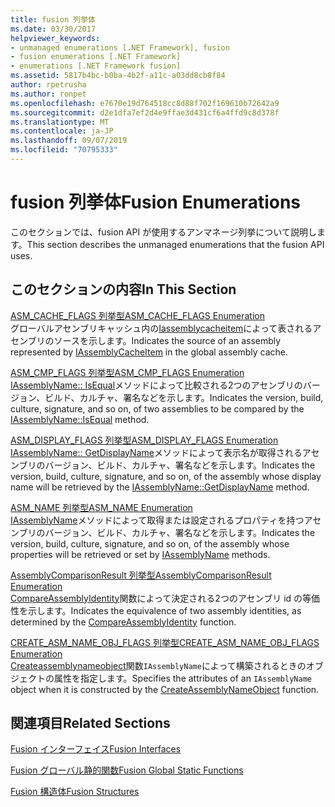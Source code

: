 ```yaml
---
title: fusion 列挙体
ms.date: 03/30/2017
helpviewer_keywords:
- unmanaged enumerations [.NET Framework], fusion
- fusion enumerations [.NET Framework]
- enumerations [.NET Framework fusion]
ms.assetid: 5817b4bc-b0ba-4b2f-a11c-a03dd8cb8f84
author: rpetrusha
ms.author: ronpet
ms.openlocfilehash: e7670e19d764518cc8d88f702f169610b72642a9
ms.sourcegitcommit: d2e1dfa7ef2d4e9ffae3d431cf6a4ffd9c8d378f
ms.translationtype: MT
ms.contentlocale: ja-JP
ms.lasthandoff: 09/07/2019
ms.locfileid: "70795333"
---
```

# <a name="fusion-enumerations"></a><span data-ttu-id="fb324-102">fusion 列挙体</span><span class="sxs-lookup"><span data-stu-id="fb324-102">Fusion Enumerations</span></span>
<span data-ttu-id="fb324-103">このセクションでは、fusion API が使用するアンマネージ列挙について説明します。</span><span class="sxs-lookup"><span data-stu-id="fb324-103">This section describes the unmanaged enumerations that the fusion API uses.</span></span>  
  
## <a name="in-this-section"></a><span data-ttu-id="fb324-104">このセクションの内容</span><span class="sxs-lookup"><span data-stu-id="fb324-104">In This Section</span></span>  
 [<span data-ttu-id="fb324-105">ASM_CACHE_FLAGS 列挙型</span><span class="sxs-lookup"><span data-stu-id="fb324-105">ASM_CACHE_FLAGS Enumeration</span></span>](asm-cache-flags-enumeration.md)  
 <span data-ttu-id="fb324-106">グローバルアセンブリキャッシュ内の[Iassemblycacheitem](iassemblycacheitem-interface.md)によって表されるアセンブリのソースを示します。</span><span class="sxs-lookup"><span data-stu-id="fb324-106">Indicates the source of an assembly represented by [IAssemblyCacheItem](iassemblycacheitem-interface.md) in the global assembly cache.</span></span>  
  
 [<span data-ttu-id="fb324-107">ASM_CMP_FLAGS 列挙型</span><span class="sxs-lookup"><span data-stu-id="fb324-107">ASM_CMP_FLAGS Enumeration</span></span>](asm-cmp-flags-enumeration.md)  
 <span data-ttu-id="fb324-108">[IAssemblyName:: IsEqual](iassemblyname-isequal-method.md)メソッドによって比較される2つのアセンブリのバージョン、ビルド、カルチャ、署名などを示します。</span><span class="sxs-lookup"><span data-stu-id="fb324-108">Indicates the version, build, culture, signature, and so on, of two assemblies to be compared by the [IAssemblyName::IsEqual](iassemblyname-isequal-method.md) method.</span></span>  
  
 [<span data-ttu-id="fb324-109">ASM_DISPLAY_FLAGS 列挙型</span><span class="sxs-lookup"><span data-stu-id="fb324-109">ASM_DISPLAY_FLAGS Enumeration</span></span>](asm-display-flags-enumeration.md)  
 <span data-ttu-id="fb324-110">[IAssemblyName:: GetDisplayName](iassemblyname-getdisplayname-method.md)メソッドによって表示名が取得されるアセンブリのバージョン、ビルド、カルチャ、署名などを示します。</span><span class="sxs-lookup"><span data-stu-id="fb324-110">Indicates the version, build, culture, signature, and so on, of the assembly whose display name will be retrieved by the [IAssemblyName::GetDisplayName](iassemblyname-getdisplayname-method.md) method.</span></span>  
  
 [<span data-ttu-id="fb324-111">ASM_NAME 列挙型</span><span class="sxs-lookup"><span data-stu-id="fb324-111">ASM_NAME Enumeration</span></span>](asm-name-enumeration.md)  
 <span data-ttu-id="fb324-112">[IAssemblyName](iassemblyname-interface.md)メソッドによって取得または設定されるプロパティを持つアセンブリのバージョン、ビルド、カルチャ、署名などを示します。</span><span class="sxs-lookup"><span data-stu-id="fb324-112">Indicates the version, build, culture, signature, and so on, of the assembly whose properties will be retrieved or set by [IAssemblyName](iassemblyname-interface.md) methods.</span></span>  
  
 [<span data-ttu-id="fb324-113">AssemblyComparisonResult 列挙型</span><span class="sxs-lookup"><span data-stu-id="fb324-113">AssemblyComparisonResult Enumeration</span></span>](assemblycomparisonresult-enumeration.md)  
 <span data-ttu-id="fb324-114">[CompareAssemblyIdentity](compareassemblyidentity-function.md)関数によって決定される2つのアセンブリ id の等価性を示します。</span><span class="sxs-lookup"><span data-stu-id="fb324-114">Indicates the equivalence of two assembly identities, as determined by the [CompareAssemblyIdentity](compareassemblyidentity-function.md) function.</span></span>  
  
 [<span data-ttu-id="fb324-115">CREATE_ASM_NAME_OBJ_FLAGS 列挙型</span><span class="sxs-lookup"><span data-stu-id="fb324-115">CREATE_ASM_NAME_OBJ_FLAGS Enumeration</span></span>](create-asm-name-obj-flags-enumeration.md)  
 <span data-ttu-id="fb324-116">[Createassemblynameobject](createassemblynameobject-function.md)関数`IAssemblyName`によって構築されるときのオブジェクトの属性を指定します。</span><span class="sxs-lookup"><span data-stu-id="fb324-116">Specifies the attributes of an `IAssemblyName` object when it is constructed by the [CreateAssemblyNameObject](createassemblynameobject-function.md) function.</span></span>  
  
## <a name="related-sections"></a><span data-ttu-id="fb324-117">関連項目</span><span class="sxs-lookup"><span data-stu-id="fb324-117">Related Sections</span></span>  
 [<span data-ttu-id="fb324-118">Fusion インターフェイス</span><span class="sxs-lookup"><span data-stu-id="fb324-118">Fusion Interfaces</span></span>](fusion-interfaces.md)  
  
 [<span data-ttu-id="fb324-119">Fusion グローバル静的関数</span><span class="sxs-lookup"><span data-stu-id="fb324-119">Fusion Global Static Functions</span></span>](fusion-global-static-functions.md)  
  
 [<span data-ttu-id="fb324-120">Fusion 構造体</span><span class="sxs-lookup"><span data-stu-id="fb324-120">Fusion Structures</span></span>](fusion-structures.md)
